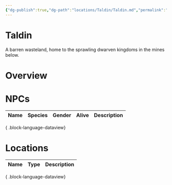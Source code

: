 ```yaml
---
{"dg-publish":true,"dg-path":"locations/Taldin/Taldin.md","permalink":"/locations/taldin/taldin/","tags":["location"],"noteIcon":"location"}
---
```


# Taldin
A barren wasteland, home to the sprawling dwarven kingdoms in the mines below.
# Overview

# NPCs
| Name | Species | Gender | Alive | Description |
| ---- | ------- | ------ | ----- | ----------- |

{ .block-language-dataview}

# Locations
| Name | Type | Description |
| ---- | ---- | ----------- |

{ .block-language-dataview}
